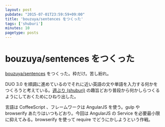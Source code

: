 ```yaml
---
layout: post
pubdate: "2015-07-01T23:59:59+09:00"
title: 'bouzuya/sentences をつくった'
tags: ['shuburi']
minutes: 10
pagetype: posts
---
```

# bouzuya/sentences をつくった

[bouzuya/sentences][] をつくった。枠だけ。苦し紛れ。

DUO 3.0 を順調に進めているのでそれに近い英語の文や単語を入力する何かをつくろうと考えている。[週ぶり (shuburi)][shuburi] の趣旨どおり普段から何かしらつくるようにしておくためにひねり出した。

言語は CoffeeScript 、フレームワークは AngularJS を使う。gulp や browserify あたりはいつもどおり。今回は AngularJS の Service を必要最小限に抑えてみる。browserify を使って require でどうにかしようという作戦。

[bouzuya/sentences]: https://github.com/bouzuya/sentences
[shuburi]: http://www.shuburi.org/
